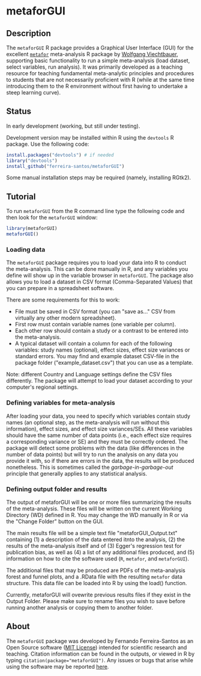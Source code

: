 # metaforGUI
## Description
The `metaforGUI` R package provides a Graphical User Interface (GUI) for the excellent [`metafor`](http://www.metafor-project.org/) meta-analysis R package by [Wolfgang Viechtbauer](http://www.wvbauer.com/), supporting basic functionality to run a simple meta-analysis (load dataset, select variables, run analysis). It was primarily developed as a teaching resource for teaching fundamental meta-analytic principles and procedures to students that are not necessarily proficient with R (while at the same time introducing them to the R environment without first having to undertake a steep learning curve).

## Status
In early development (working, but still under testing).

Development version may be installed within R using the `devtools` R package. Use the following code:

```R
install.packages("devtools") # if needed
library("devtools")
install_github("ferreira-santos/metaforGUI")
```

Some manual installation steps may be required (namely, installing RGtk2).

## Tutorial

To run `metaforGUI` from the R command line type the following code and then look for the `metaforGUI` window:
```R
library(metaforGUI)
metaforGUI()
```

### Loading data

The `metaforGUI` package requires you to load your data into R to conduct the meta-analysis. This can be done manually in R, and any variables you define will show up in the variable browser in `metaforGUI`. The package also allows you to load a dataset in CSV format (Comma-Separated Values) that you can prepare in a spreadsheet software.

There are some requirements for this to work:
- File must be saved in CSV format (you can "save as..." CSV from virtually any other modern spreadsheet).
- First row must contain variable names (one variable per column).
- Each other row should contain a study or a contrast to be entered into the meta-analysis.
- A typical dataset will contain a column for each of the following variables: study names (optional), effect sizes, effect size variances or standard errors. You may find and example dataset CSV-file in the package folder ("example_dataset.csv") that you can use as a template.

Note: different Country and Language settings define the CSV files differently. The package will attempt to load your dataset according to your computer's regional settings.

### Defining variables for meta-analysis

After loading your data, you need to specify which variables contain study names (an optional step, as the meta-analysis will run without this information), effect sizes, and effect size variances/SEs. All these variables should have the same number of data points (i.e., each effect size requires a corresponding variance or SE) and they must be correctly ordered. The package will detect some problems with the data (like differences in the number of data points) but will try to run the analysis on any data you provide it with, so if there are errors in the data, the results will be produced nonetheless. This is sometimes called the _garbage-in-garbage-out_ principle that generally applies to any statistical analysis.

### Defining output folder and results

The output of metaforGUI will be one or more files summarizing the results of the meta-analysis. These files will be written on the current Working Directory (WD) defined in R. You may change the WD manually in R or via the "Change Folder" button on the GUI.

The main results file will be a simple text file "metaforGUI_Output.txt" containing (1) a description of the data entered itnto the analysis, (2) the results of the meta-analysis itself and of (3) Egger's regression test for publication bias, as well as (4) a list of any additional files produced, and (5) information on how to cite the software used (`R`, `metafor`, and `metaforGUI`).

The additional files that may be produced are PDFs of the meta-analysis forest and funnel plots, and a .RData file with the resulting `metafor` data structure. This data file can be loaded into R by using the load() function.

Currently, metaforGUI will ovewrite previous results files if they exist in the Output Folder. Please make sure to rename files you wish to save before running another analysis or copying them to another folder.

## About

The `metaforGUI` package was developed by Fernando Ferreira-Santos as an Open Source software ([MIT License](https://github.com/ferreira-santos/metaforGUI/blob/master/LICENSE)) intended for scientific research and teaching. Citation information can be found in the outputs, or viewed in R by typing `citation(package="metaforGUI")`. Any issues or bugs that arise while using the software may be reported [here](https://github.com/ferreira-santos/metaforGUI/issues).
